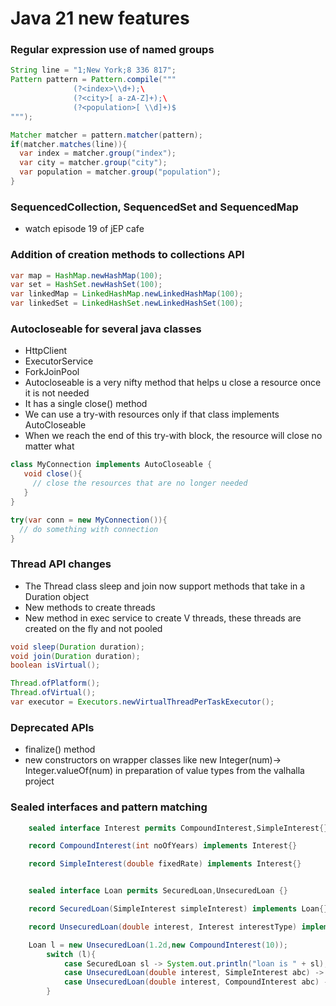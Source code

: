 # Java 21 new features

### Regular expression use of named groups
```java
String line = "1;New York;8 336 817";
Pattern pattern = Pattern.compile("""
              (?<index>\\d+);\
              (?<city>[ a-zA-Z]+);\
              (?<population>[ \\d]+)$
""");

Matcher matcher = pattern.matcher(pattern);
if(matcher.matches(line)){
  var index = matcher.group("index");
  var city = matcher.group("city");
  var population = matcher.group("population");
}


```

### SequencedCollection, SequencedSet and SequencedMap
- watch episode 19 of jEP cafe

### Addition of creation methods to collections API
```java
var map = HashMap.newHashMap(100);
var set = HashSet.newHashSet(100);
var linkedMap = LinkedHashMap.newLinkedHashMap(100);
var linkedSet = LinkedHashSet.newLinkedHashSet(100);
```

### Autocloseable for several java classes
- HttpClient
- ExecutorService
- ForkJoinPool
- Autocloseable is a very nifty method that helps u close a resource once it is not needed
- It has a single close() method
- We can use a try-with resources only if that class implements AutoCloseable
- When we reach the end of this try-with block, the resource will close no matter what
```java
class MyConnection implements AutoCloseable {
   void close(){
     // close the resources that are no longer needed
   }
}

try(var conn = new MyConnection()){
  // do something with connection
}
```

### Thread API changes
- The Thread class sleep and join now support methods that take in a Duration object
- New methods to create threads
- New method in exec service to create V threads, these threads are created on the fly and not pooled
```java
void sleep(Duration duration);
void join(Duration duration);
boolean isVirtual();

Thread.ofPlatform();
Thread.ofVirtual();
var executor = Executors.newVirtualThreadPerTaskExecutor();
```

### Deprecated APIs
- finalize() method
- new constructors on wrapper classes like new Integer(num)-> Integer.valueOf(num) in preparation of value types from the valhalla project

### Sealed interfaces and pattern matching
```java
    sealed interface Interest permits CompoundInterest,SimpleInterest{}

    record CompoundInterest(int noOfYears) implements Interest{}

    record SimpleInterest(double fixedRate) implements Interest{}


    sealed interface Loan permits SecuredLoan,UnsecuredLoan {}

    record SecuredLoan(SimpleInterest simpleInterest) implements Loan{}

    record UnsecuredLoan(double interest, Interest interestType) implements Loan{}

    Loan l = new UnsecuredLoan(1.2d,new CompoundInterest(10));
        switch (l){
            case SecuredLoan sl -> System.out.println("loan is " + sl);
            case UnsecuredLoan(double interest, SimpleInterest abc) -> System.out.println("loan interest is " + interest + " and simpl type is " + abc);
            case UnsecuredLoan(double interest, CompoundInterest abc) -> System.out.println("loan interest is " + interest + " and comp type is " + abc);
        }
```
